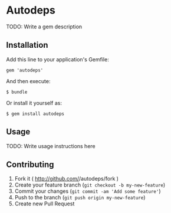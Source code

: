 # Autodeps

TODO: Write a gem description

## Installation

Add this line to your application's Gemfile:

    gem 'autodeps'

And then execute:

    $ bundle

Or install it yourself as:

    $ gem install autodeps

## Usage

TODO: Write usage instructions here

## Contributing

1. Fork it ( http://github.com/<my-github-username>/autodeps/fork )
2. Create your feature branch (`git checkout -b my-new-feature`)
3. Commit your changes (`git commit -am 'Add some feature'`)
4. Push to the branch (`git push origin my-new-feature`)
5. Create new Pull Request
